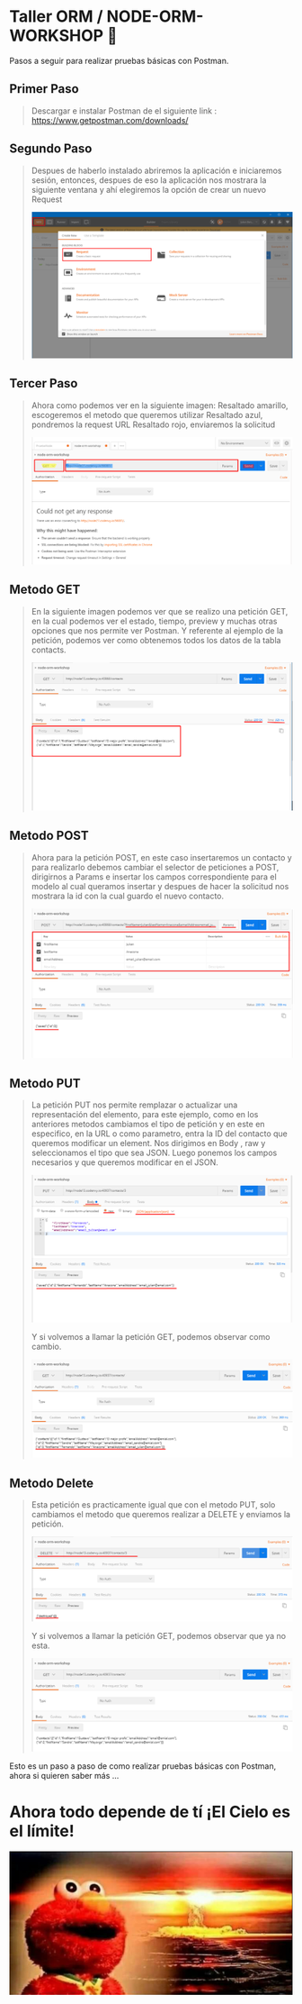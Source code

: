 # Taller ORM / NODE-ORM-WORKSHOP 🚀

Pasos a seguir para realizar pruebas básicas con Postman.

## Primer Paso
> Descargar e instalar Postman de el siguiente link : https://www.getpostman.com/downloads/

## Segundo Paso
> Despues de haberlo instalado abriremos la aplicación e iniciaremos sesión, entonces, despues de eso la aplicación nos mostrara la siguiente ventana  y ahí elegiremos la opción de crear un nuevo Request
>
>![Figura 14.1](images/postman_1.png)


## Tercer Paso
> Ahora como podemos ver en la siguiente imagen:
> Resaltado amarillo, escogeremos el metodo que queremos utilizar
> Resaltado azul, pondremos la request URL
> Resaltado rojo, enviaremos la solicitud
>
>![Figura 14.1](images/postman_2.png)

## Metodo GET
> En la siguiente imagen podemos ver que se realizo una petición GET, en la cual podemos ver el estado, tiempo, preview y muchas otras opciones que nos permite ver Postman. Y referente al ejemplo de la petición, podemos ver como obtenemos todos los datos de la tabla contacts.
>
>![Figura 14.1](images/postman_3.png)

## Metodo POST
> Ahora para la petición POST, en este caso insertaremos un contacto y para realizarlo debemos cambiar el selector de peticiones a POST, dirigirnos a Params e insertar los campos correspondiente para el modelo al cual queramos insertar y despues de hacer la solicitud nos mostrara la id con la cual guardo el nuevo contacto.
>
>![Figura 14.1](images/postman_4.png)

## Metodo PUT
> La petición PUT nos permite remplazar o actualizar una representación del elemento, para este ejemplo, como en los anteriores metodos cambiamos el tipo de petición y en este en especifico, en la URL o como parametro, entra la ID del contacto que queremos modificar un element. Nos dirigimos en Body , raw y seleccionamos el tipo que sea JSON. Luego ponemos los campos necesarios y que queremos modificar en el JSON.
>
>![Figura 14.1](images/postman_5.png)
>
>Y si volvemos a llamar la petición GET, podemos observar como cambio.
>
>![Figura 14.1](images/postman_6.png)

## Metodo Delete
>Esta petición es practicamente igual que con el metodo PUT, solo cambiamos el metodo que queremos realizar a DELETE y enviamos la petición.
>
>![Figura 14.1](images/postman_7.png)
>
>Y si volvemos a llamar la petición GET, podemos observar que ya no esta.
>
>![Figura 14.1](images/postman_8.png)

Esto es un paso a paso de como realizar pruebas básicas con Postman, ahora si quieren saber más ...

# Ahora todo depende de tí ¡El Cielo es el límite!
![Figura 14.1](images/final.png)


